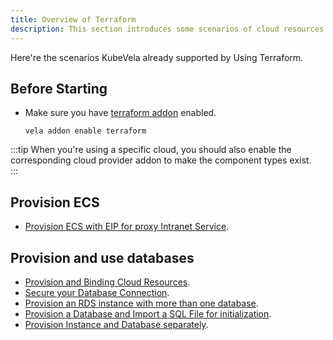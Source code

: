 ```yaml
---
title: Overview of Terraform
description: This section introduces some scenarios of cloud resources management
---
```


Here're the scenarios KubeVela already supported by Using Terraform.

## Before Starting

- Make sure you have [terraform addon](../../../reference/addons/terraform) enabled.
  ```
  vela addon enable terraform
  ```

:::tip
When you're using a specific cloud, you should also enable the corresponding cloud provider addon to make the component types exist.  
:::

## Provision ECS

- [Provision ECS with EIP for proxy Intranet Service](/blog/2022/06/27/terraform-integrate-with-vela#part-2-fixing-the-developer-experience-of-kubernetes-port-forwarding).

## Provision and use databases

- [Provision and Binding Cloud Resources](./provision-and-consume-database).
- [Secure your Database Connection](./secure-your-database-connection).
- [Provision an RDS instance with more than one database](./provision-an-RDS-instance-with-more-than-one-database).
- [Provision a Database and Import a SQL File for initialization](./provision-and-initiate-database).
- [Provision Instance and Database separately](./provision-instance-and-database-separately).

